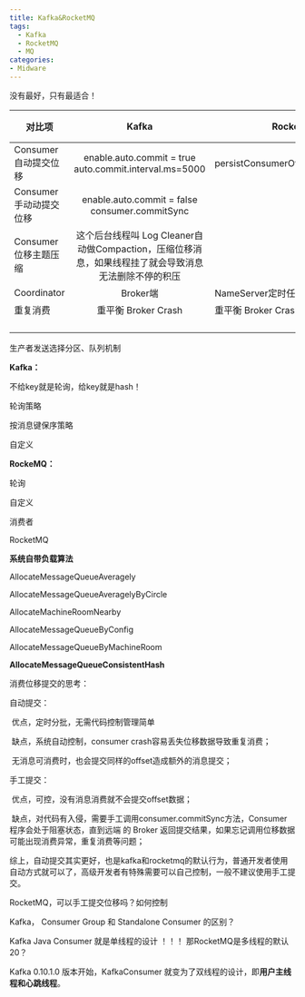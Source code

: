 ```yaml
---
title: Kafka&RocketMQ
tags:
  - Kafka
  - RocketMQ
  - MQ
categories:
- Midware
---
```


没有最好，只有最适合！



| 对比项                 |                            Kafka                             | RocketMQ                           | 描述 |
| ---------------------- | :----------------------------------------------------------: | ---------------------------------- | ---- |
| Consumer自动提交位移   |    enable.auto.commit = true auto.commit.interval.ms=5000    | persistConsumerOffsetInterval=5000 |      |
| Consumer手动动提交位移 |       enable.auto.commit = false  consumer.commitSync        |                                    |      |
| Consumer位移主题压缩   | 这个后台线程叫 Log Cleaner自动做Compaction，压缩位移消息，如果线程挂了就会导致消息无法删除不停的积压 |                                    |      |
| Coordinator            |                           Broker端                           | NameServer定时任务                 |      |
| 重复消费               |                    重平衡   Broker Crash                     | 重平衡   Broker Crash              |      |
|                        |                                                              |                                    |      |
|                        |                                                              |                                    |      |
|                        |                                                              |                                    |      |
|                        |                                                              |                                    |      |





生产者发送选择分区、队列机制

**Kafka：**

不给key就是轮询，给key就是hash！

轮询策略 

按消息键保序策略

自定义

**RockeMQ：**

轮询

自定义





消费者

RocketMQ

**系统自带负载算法**

AllocateMessageQueueAveragely

AllocateMessageQueueAveragelyByCircle

AllocateMachineRoomNearby

AllocateMessageQueueByConfig

AllocateMessageQueueByMachineRoom

**AllocateMessageQueueConsistentHash**









消费位移提交的思考：

自动提交：

​	优点，定时分批，无需代码控制管理简单

​	缺点，系统自动控制，consumer crash容易丢失位移数据导致重复消费；

​                无消息可消费时，也会提交同样的offset造成额外的消息提交；

手工提交：

​	优点，可控，没有消息消费就不会提交offset数据；

​	缺点，对代码有入侵，需要手工调用consumer.commitSync方法，Consumer 程序会处于阻塞状态，直到远端			的 Broker 返回提交结果，如果忘记调用位移数据可能出现消费异常，重复消费等问题；

综上，自动提交其实更好，也是kafka和rocketmq的默认行为，普通开发者使用自动方式就可以了，高级开发者有特殊需要可以自己控制，一般不建议使用手工提交。


RocketMQ，可以手工提交位移吗？如何控制


Kafka， Consumer Group 和 Standalone Consumer  的区别？

 Kafka Java Consumer 就是单线程的设计 ！！！ 那RocketMQ是多线程的默认20？

 Kafka 0.10.1.0 版本开始，KafkaConsumer 就变为了双线程的设计，即**用户主线程和心跳线程**。 

